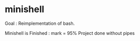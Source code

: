 # minishell

Goal : Reimplementation of bash.

Minishell is Finished : mark = 95%
Project done without pipes
